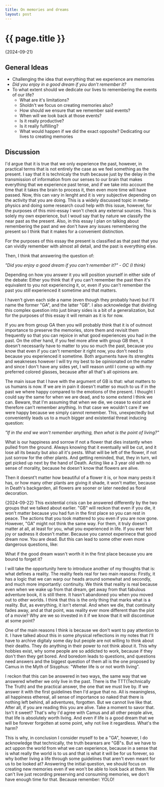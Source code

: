 ```yaml
---
title: On memories and dreams
layout: post
---
```


# {{ page.title }}

{2024-09-21}
## General Ideas

- Challenging the idea that everything that we experience are memories
- *Did you enjoy in a good dream if you don't remember it?*
- To what extent should we dedicate our lives to remembering the events of our life?
	- What are it's limitations?
	- Sholdn't we focus on creating memories also?
	- How should we ensure that we remember said events?
	- When will we look back at those events?
	- Is it really productive?
	- Is it really fulfilling?
	- What would happen if we did the exact opposite? Dedicating our lives to creating memories

## Discussion

I'd argue that it is true that we only experience the past, however, in practical terms that is not entirely the case as we feel something as the present. I say that it is technicaly the truth because just by the delay in the transmission of information from our senses to our brain that makes everything that we experience past tense, and if we take into account the time that it takes the brain to process it, then even more time will have passed. Now, this can vary in lenght and it is very subjective depending on the activity that you are doing. This is a widely discussed topic in meta-physics and doing some research coud help with this issue, however, for the purposes of this mini-essay I won't check any external sources. This is solely my own experience, but I woud say that by nature we classify the near past as the present. Also, in this essay I plan on talking about remembering the past and we don't have any issues remembering the present so I think that it makes for a convenient distinction. 

For the purposes of this essay the present is classified as that past that you can vividly remember with almost all detail, and the past is everything else.

Then, I think that answering the question of:

_"Did you enjoy a good dream if you can't remember it?"
	- OC (I think)_

Depending on how you answer it you will position yourself in either side of the debate: Either you think that if you can't remember the past then it's equivalent to you not experiencing it, or, even if you can't remember the past you _still_ experienced it sometime and that matters.

I haven't given each side a name (even though they probably have) but I'll name the former "GA", and the latter "GB". I also acknowledge that dividing this complex question into just binary sides is a bit of a generalization, but for the purposes of this essay it will remain as it is for now.

If you are from group GA then you will probably think that it is of outmost importance to preserve the memories, store them and revisit them frequently so that you can rejoice in what good experiences you had in the past. On the other hand, if you feel more afine with group GB then, it doesn't necessarily have to matter to you so much the past, because you know that even if you can't remember it right now, you don't need to because you experienced it sometime. Both arguments have its strenghts and weakneses however I will try my best to be opinionated on the matter and since I don't have any sides yet, I will reason until I come up with my preferred colored glasses, because after all that's all opinions are.

The main issue that I have with the argument of GB is that: what matters to us humans is now. If we are in pain it doesn't matter so much to us if in the past we where happy compared to the emotions of the present. I thought I could say the same for when we are dead, and to some extend I think we can. Beware, that I'm assuming that when we die, we cease to exist and therefore can't remember anything. In that case we wouldn't care if we were happy because we simply cannot remember. This, unexpectedly but conveniently leads us to a much bigger and existential threat inducing question: 

_"If in the end we won't remember anything, then what is the point of living?"_

What is our happiness and sorrow if not a flower that dies instantly when pulled from the ground. Always knowing that it eventually will be cut, and it lose all its beauty but also all it's pests. What will be left of the flower, if not just sorrow for the other plants. And getting reminded, that, they in turn, wil get picked up next by the hand of Death. Acting like a 3 year old with no sense of morality, because he doesn't know that flowers are alive.  

Then it doesnt't matter how beautiful of a flower it is, or how many pests it has, or how many other plants are giving it shade, it won't matter, because in Death's backgarden, all flowers are sooner or later needed as floral decoration. 

{2024-09-22}
This existential crisis can be answered differently by the two groups that we talked about earlier. "GB" will reckon that even if you die, it won't  matter because you had fun in the first place so you can rest in peace. The actions that you took mattered to you even if you are now gone. However, "GA" might not think the same way. For them, it truly doesn't matter at all, at least for you, what you experienced in life. If you ever felt joy or sadness it doesn't matter. Because you cannot experinece that good dream now. You are dead. But this can lead to some other even more dangerous questions, like:

What if the good dream wasn't worth it in the first place because you are bound to forget it?

I will take the opportunity here to introduce another of my thoughts that is: what defines a reality. The reality feels real for two main reasons: Firstly, it has a logic that we can warp our heads around somewhat  and secondly, and much more importantly: continuity. We think that reality is real because even when we wake up from that dream, get away from that fabulous adventure book, it is still there. It hasn't abandoned you when you moved out to other worlds. I think that this is the only thing that marks what is a reality. But, as everything, it isn't eternal. And when we die, that continuity fades away, and at that point, was reality ever more different than the plot of a movie? Why are we so invested in it if we know that it will discontinue at some point?

One of the main reasons I think is because we don't want to pay attention to it. I have talked about this in some physical reflections in my notes that I'll have to archive digitaly some day but people are not willing to think about their deaths. They do anything in their power to not think about it. This why hobbies exist, why some people are so addicted to work, because if they don't then they get bored. And boredom leads to questions, and questions need answers and the biggest question of them  all is the one proposed by Camus in the Myth of Sisyphus: "Wheter life is or not worth living". 

I reckon that this can be answered in two ways, the same way that we answered whether we only live in the past. There is the TTT(Technically The Truth) and the practical answer, the one that we must live by. If we answer it with the first guidelines then I'd argue that no. All is meaningless, all happiness ethereal, all sense of importance so naked that there is nothing left  behind, all adventures, forgotten. But we cannot live like that. After all, if you are reading this you are alive. Take a moment to savor that. Isn't it sweet? That's why I'd agree with Camus and all other people alive, that life is absolutely worth living.  And even if life is a good dream that we will be forever forgotten at some point, why not live it regardless. What's the harm?

This is why, in conclusion I consider myself to be a "GA", however, I do acknowledge that technically, the truth bearears are "GB"s. But we have to act uppon the world from what we can experience, because in a sense that is what really the world is to us and that is what it will be for us forever, so why bother living a life through some guidelines that aren't even meant for us to be looked at? Answering the initial question, we should focus on creating new memories even if we won't be able to look back at them. We can't live just recording preserving and consuming memories, we don't have enough time for that. Because remember: YOLO!

